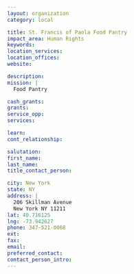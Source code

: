 ```yaml
---
layout: organization
category: local

title: St. Francis of Paola Food Pantry
impact_area: Human Rights
keywords: 
location_services: 
location_offices: 
website: 

description: 
mission: |
  Food Pantry

cash_grants: 
grants: 
service_opp: 
services: 

learn: 
cont_relationship: 

salutation: 
first_name: 
last_name: 
title_contact_person: 

city: New York
state: NY
address: |
  206 Skillman Avenue  
  New York NY 11211
lat: 40.716125
lng: -73.942627
phone: 347-521-0068
ext: 
fax: 
email: 
preferred_contact: 
contact_person_intro: 
---
```

